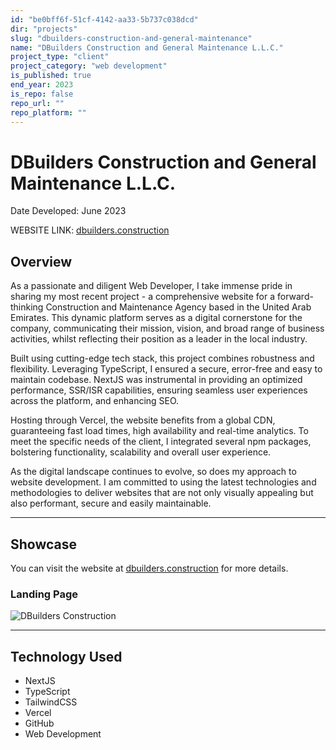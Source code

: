 ```yaml
---
id: "be0bff6f-51cf-4142-aa33-5b737c038dcd"
dir: "projects"
slug: "dbuilders-construction-and-general-maintenance"
name: "DBuilders Construction and General Maintenance L.L.C."
project_type: "client"
project_category: "web development"
is_published: true
end_year: 2023
is_repo: false
repo_url: ""
repo_platform: ""
---
```


# DBuilders Construction and General Maintenance L.L.C.

Date Developed: June 2023

WEBSITE LINK: [dbuilders.construction](https://dbuilders.construction/)

## Overview

As a passionate and diligent Web Developer, I take immense pride in sharing my most recent project - a comprehensive website for a forward-thinking Construction and Maintenance Agency based in the United Arab Emirates. This dynamic platform serves as a digital cornerstone for the company, communicating their mission, vision, and broad range of business activities, whilst reflecting their position as a leader in the local industry.

Built using cutting-edge tech stack, this project combines robustness and flexibility. Leveraging TypeScript, I ensured a secure, error-free and easy to maintain codebase. NextJS was instrumental in providing an optimized performance, SSR/ISR capabilities, ensuring seamless user experiences across the platform, and enhancing SEO.

Hosting through Vercel, the website benefits from a global CDN, guaranteeing fast load times, high availability and real-time analytics. To meet the specific needs of the client, I integrated several npm packages, bolstering functionality, scalability and overall user experience.

As the digital landscape continues to evolve, so does my approach to website development. I am committed to using the latest technologies and methodologies to deliver websites that are not only visually appealing but also performant, secure and easily maintainable.

---

## Showcase

You can visit the website at [dbuilders.construction](https://dbuilders.construction/) for more details.

### Landing Page

![DBuilders Construction](https://i.imgur.com/WiKwz6B.png)

---

## Technology Used

- NextJS
- TypeScript
- TailwindCSS
- Vercel
- GitHub
- Web Development
